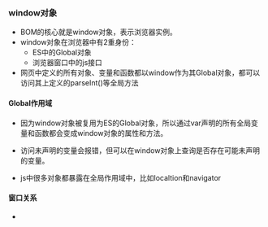 ### window对象
- BOM的核心就是window对象，表示浏览器实例。
- window对象在浏览器中有2重身份：
  - ES中的Global对象
  - 浏览器窗口中的js接口
- 网页中定义的所有对象、变量和函数都以window作为其Global对象，都可以访问其上定义的parseInt()等全局方法

#### Global作用域
- 因为window对象被复用为ES的Global对象，所以通过var声明的所有全局变量和函数都会变成window对象的属性和方法。

- 访问未声明的变量会报错，但可以在window对象上查询是否存在可能未声明的变量。

- js中很多对象都暴露在全局作用域中，比如localtion和navigator

#### 窗口关系
- 
